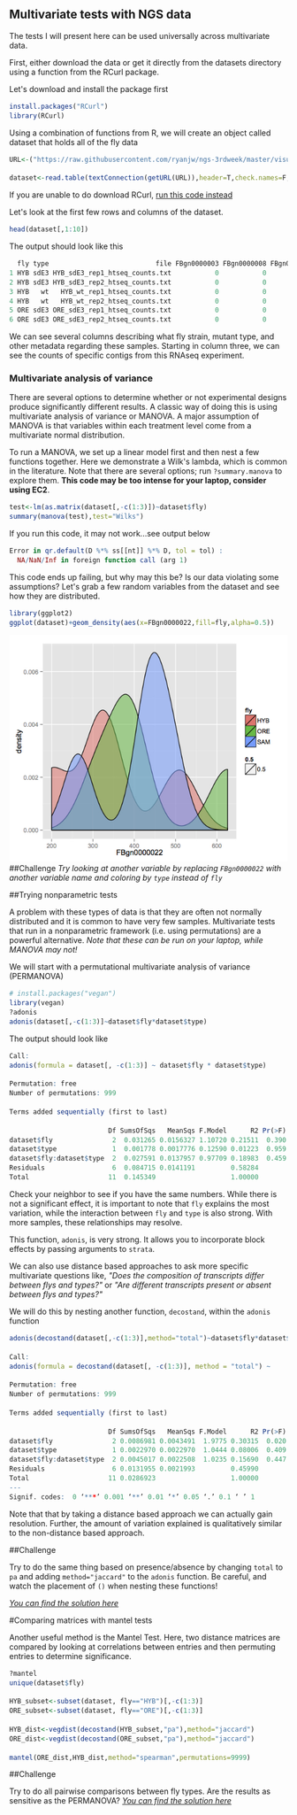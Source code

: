 ## Multivariate tests with NGS data

The tests I will present here can be used universally across multivariate data.

First, either download the data or get it directly from the datasets directory using a function from the RCurl package.

Let's download and install the package first
```R
install.packages("RCurl")
library(RCurl)
```
Using a combination of functions from R, we will create an object called dataset that holds all of the fly data
```R
URL<-("https://raw.githubusercontent.com/ryanjw/ngs-3rdweek/master/visualizations/datasets/fly_data.txt")

dataset<-read.table(textConnection(getURL(URL)),header=T,check.names=F,sep="\t")
```
If you are unable to do download RCurl, [run this code instead](https://github.com/ryanjw/ngs-3rdweek/blob/master/visualizations/multivariate-tests/alternative-download.md)

Let's look at the first few rows and columns of the dataset.
```R
head(dataset[,1:10])
```
The output should look like this
```R
  fly type                           file FBgn0000003 FBgn0000008 FBgn0000014 FBgn0000015 FBgn0000017 FBgn0000018 FBgn0000022
1 HYB sdE3 HYB_sdE3_rep1_htseq_counts.txt           0           0           0           0           0           0         200
2 HYB sdE3 HYB_sdE3_rep2_htseq_counts.txt           0           0           0           0           0           0         319
3 HYB   wt   HYB_wt_rep1_htseq_counts.txt           0           0           0           0           0           0         509
4 HYB   wt   HYB_wt_rep2_htseq_counts.txt           0           0           0           0           0           0         331
5 ORE sdE3 ORE_sdE3_rep1_htseq_counts.txt           0           0           0           0           0           0         385
6 ORE sdE3 ORE_sdE3_rep2_htseq_counts.txt           0           0           0           0           0           0         312
```
We can see several columns describing what fly strain, mutant type, and other metadata regarding these samples.  Starting in column three, we can see the counts of specific contigs from this RNAseq experiment.

### Multivariate analysis of variance

There are several options to determine whether or not experimental designs produce significantly different results.  A classic way of doing this is using multivariate analysis of variance or MANOVA.  A major assumption of MANOVA is that variables within each treatment level come from a multivariate normal distribution.

To run a MANOVA, we set up a linear model first and then nest a few functions together.  Here we demonstrate a Wilk's lambda, which is common in the literature.  Note that there are several options; run `?summary.manova` to explore them.  **This code may be too intense for your laptop, consider using EC2**. 
```R
test<-lm(as.matrix(dataset[,-c(1:3)])~dataset$fly)
summary(manova(test),test="Wilks")
``` 
If you run this code, it may not work...see output below
```R
Error in qr.default(D %*% ss[[nt]] %*% D, tol = tol) :
  NA/NaN/Inf in foreign function call (arg 1)
 ```
This code ends up failing, but why may this be?  Is our data violating some assumptions?  Let's grab a few random variables from the dataset and see how they are distributed.
```R
library(ggplot2)
ggplot(dataset)+geom_density(aes(x=FBgn0000022,fill=fly,alpha=0.5))
```
![alt text](https://raw.githubusercontent.com/ryanjw/ngs-3rdweek/master/visualizations/multivariate-tests/fly-density-plot.jpg)
##Challenge
*Try looking at another variable by replacing `FBgn0000022` with another variable name and coloring by `type` instead of `fly`*

##Trying nonparametric tests

A problem with these types of data is that they are often not normally distributed and it is common to have very few samples.  Multivariate tests that run in a nonparametric framework (i.e. using permutations) are a powerful alternative.  *Note that these can be run on your laptop, while MANOVA may not!*

We will start with a permutational multivariate analysis of variance (PERMANOVA)
```R
# install.packages("vegan")
library(vegan)
?adonis
adonis(dataset[,-c(1:3)]~dataset$fly*dataset$type)
```
The output should look like
```R
Call:
adonis(formula = dataset[, -c(1:3)] ~ dataset$fly * dataset$type) 

Permutation: free
Number of permutations: 999

Terms added sequentially (first to last)

                         Df SumsOfSqs   MeanSqs F.Model      R2 Pr(>F)
dataset$fly               2  0.031265 0.0156327 1.10720 0.21511  0.390
dataset$type              1  0.001778 0.0017776 0.12590 0.01223  0.959
dataset$fly:dataset$type  2  0.027591 0.0137957 0.97709 0.18983  0.459
Residuals                 6  0.084715 0.0141191         0.58284       
Total                    11  0.145349                   1.00000    
```
Check your neighbor to see if you have the same numbers.  While there is not a significant effect, it is important to note that `fly` explains the most variation, while the interaction between `fly` and `type` is also strong.  With more samples, these relationships may resolve.

This function, `adonis`, is very strong.  It allows you to incorporate block effects by passing arguments to `strata`.  

We can also use distance based approaches to ask more specific multivariate questions like, *"Does the composition of transcripts differ between flys and types?"* or *"Are different transcripts present or absent between flys and types?"*

We will do this by nesting another function, `decostand`, within the `adonis` function

```R
adonis(decostand(dataset[,-c(1:3)],method="total")~dataset$fly*dataset$type)

Call:
adonis(formula = decostand(dataset[, -c(1:3)], method = "total") ~      dataset$fly * dataset$type) 

Permutation: free
Number of permutations: 999

Terms added sequentially (first to last)

                         Df SumsOfSqs   MeanSqs F.Model      R2 Pr(>F)  
dataset$fly               2 0.0086981 0.0043491  1.9775 0.30315  0.020 *
dataset$type              1 0.0022970 0.0022970  1.0444 0.08006  0.409  
dataset$fly:dataset$type  2 0.0045017 0.0022508  1.0235 0.15690  0.447  
Residuals                 6 0.0131955 0.0021993         0.45990         
Total                    11 0.0286923                   1.00000         
---
Signif. codes:  0 ‘***’ 0.001 ‘**’ 0.01 ‘*’ 0.05 ‘.’ 0.1 ‘ ’ 1
```

Note that that by taking a distance based approach we can actually gain resolution.  Further, the amount of variation explained is qualitatively similar to the non-distance based approach.

##Challenge

Try to do the same thing based on presence/absence by changing `total` to `pa` and adding `method="jaccard"` to the `adonis` function.  Be careful, and watch the placement of `()` when nesting these functions!

[*You can find the solution here*](https://github.com/ryanjw/ngs-3rdweek/blob/master/visualizations/multivariate-tests/pa-soln.md)

#Comparing matrices with mantel tests

Another useful method is the Mantel Test.  Here, two distance matrices are compared by looking at correlations between entries and then permuting entries to determine significance.  
```R
?mantel
unique(dataset$fly)

HYB_subset<-subset(dataset, fly=="HYB")[,-c(1:3)]
ORE_subset<-subset(dataset, fly=="ORE")[,-c(1:3)]

HYB_dist<-vegdist(decostand(HYB_subset,"pa"),method="jaccard")
ORE_dist<-vegdist(decostand(ORE_subset,"pa"),method="jaccard")

mantel(ORE_dist,HYB_dist,method="spearman",permutations=9999)
```

##Challenge

Try to do all pairwise comparisons between fly types.  Are the results as sensitive as the PERMANOVA?
[*You can find the solution here*](https://github.com/ryanjw/ngs-3rdweek/blob/master/visualizations/multivariate-tests/pairwise-mantel.md)



